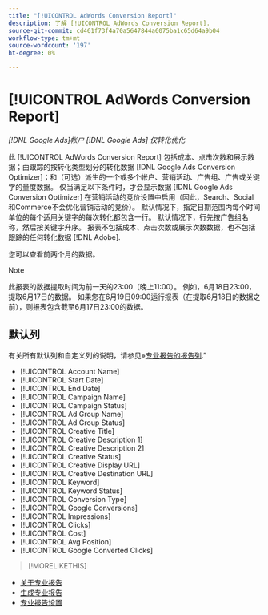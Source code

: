 ```yaml
---
title: "[!UICONTROL AdWords Conversion Report]"
description: 了解 [!UICONTROL AdWords Conversion Report].
source-git-commit: cd461f73f4a70a5647844a6075ba1c65d64a9b04
workflow-type: tm+mt
source-wordcount: '197'
ht-degree: 0%

---
```


# [!UICONTROL AdWords Conversion Report]

*[!DNL Google Ads]帐户 [!DNL Google Ads] 仅转化优化*

此 [!UICONTROL AdWords Conversion Report] 包括成本、点击次数和展示数据；由跟踪的按转化类型划分的转化数据 [!DNL Google Ads Conversion Optimizer]；和（可选）派生的一个或多个帐户、营销活动、广告组、广告或关键字的量度数据。 仅当满足以下条件时，才会显示数据 [!DNL Google Ads Conversion Optimizer] 在营销活动的竞价设置中启用（因此，Search、Social和Commerce不会优化营销活动的竞价）。 默认情况下，指定日期范围内每个时间单位的每个适用关键字的每次转化都包含一行。 默认情况下，行先按广告组名称，然后按关键字升序。 报表不包括成本、点击次数或展示次数数据，也不包括跟踪的任何转化数据 [!DNL Adobe].

您可以查看前两个月的数据。

>[!NOTE]
>
>此报表的数据提取时间为前一天的23:00（晚上11:00）。 例如，6月18日23:00，提取6月17日的数据。 如果您在6月19日09:00运行报表（在提取6月18日的数据之前），则报表包含截至6月17日23:00的数据。

## 默认列

有关所有默认列和自定义列的说明，请参见»[专业报告的报告列](specialty-report-columns.md).”

* [!UICONTROL Account Name]
* [!UICONTROL Start Date]
* [!UICONTROL End Date]
* [!UICONTROL Campaign Name]
* [!UICONTROL Campaign Status]
* [!UICONTROL Ad Group Name]
* [!UICONTROL Ad Group Status]
* [!UICONTROL Creative Title]
* [!UICONTROL Creative Description 1]
* [!UICONTROL Creative Description 2]
* [!UICONTROL Creative Status]
* [!UICONTROL Creative Display URL]
* [!UICONTROL Creative Destination URL]
* [!UICONTROL Keyword]
* [!UICONTROL Keyword Status]
* [!UICONTROL Conversion Type]
* [!UICONTROL Google Conversions]
* [!UICONTROL Impressions]
* [!UICONTROL Clicks]
* [!UICONTROL Cost]
* [!UICONTROL Avg Position]
* [!UICONTROL Google Converted Clicks]

>[!MORELIKETHIS]
* [关于专业报告](specialty-report-about.md)
* [生成专业报告](specialty-report-generate.md)
* [专业报告设置](specialty-report-settings.md)

